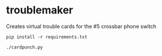 # troublemaker
Creates virtual trouble cards for the #5 crossbar phone switch

`pip install -r requirements.txt`

`./cardpunch.py`
